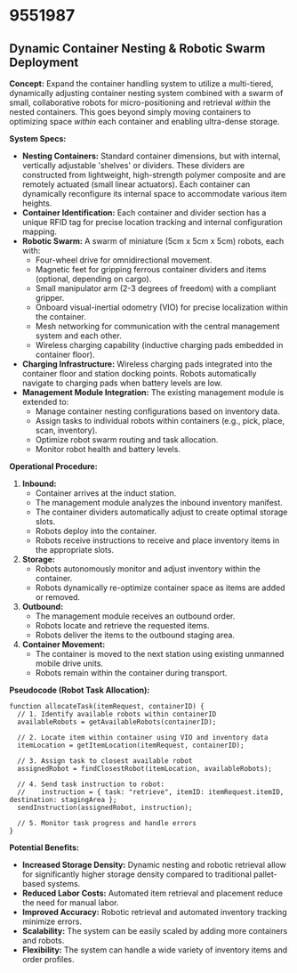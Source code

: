 # 9551987

## Dynamic Container Nesting & Robotic Swarm Deployment

**Concept:** Expand the container handling system to utilize a multi-tiered, dynamically adjusting container nesting system combined with a swarm of small, collaborative robots for micro-positioning and retrieval *within* the nested containers. This goes beyond simply moving containers to optimizing space *within* each container and enabling ultra-dense storage.

**System Specs:**

*   **Nesting Containers:** Standard container dimensions, but with internal, vertically adjustable 'shelves' or dividers. These dividers are constructed from lightweight, high-strength polymer composite and are remotely actuated (small linear actuators).  Each container can dynamically reconfigure its internal space to accommodate various item heights.
*   **Container Identification:** Each container and divider section has a unique RFID tag for precise location tracking and internal configuration mapping.
*   **Robotic Swarm:**  A swarm of miniature (5cm x 5cm x 5cm) robots, each with:
    *   Four-wheel drive for omnidirectional movement.
    *   Magnetic feet for gripping ferrous container dividers and items (optional, depending on cargo).
    *   Small manipulator arm (2-3 degrees of freedom) with a compliant gripper.
    *   Onboard visual-inertial odometry (VIO) for precise localization within the container.
    *   Mesh networking for communication with the central management system and each other.
    *   Wireless charging capability (inductive charging pads embedded in container floor).
*   **Charging Infrastructure:** Wireless charging pads integrated into the container floor and station docking points.  Robots automatically navigate to charging pads when battery levels are low.
*   **Management Module Integration:** The existing management module is extended to:
    *   Manage container nesting configurations based on inventory data.
    *   Assign tasks to individual robots within containers (e.g., pick, place, scan, inventory).
    *   Optimize robot swarm routing and task allocation.
    *   Monitor robot health and battery levels.

**Operational Procedure:**

1.  **Inbound:**
    *   Container arrives at the induct station.
    *   The management module analyzes the inbound inventory manifest.
    *   The container dividers automatically adjust to create optimal storage slots.
    *   Robots deploy into the container.
    *   Robots receive instructions to receive and place inventory items in the appropriate slots.
2.  **Storage:**
    *   Robots autonomously monitor and adjust inventory within the container.
    *   Robots dynamically re-optimize container space as items are added or removed.
3.  **Outbound:**
    *   The management module receives an outbound order.
    *   Robots locate and retrieve the requested items.
    *   Robots deliver the items to the outbound staging area.
4.  **Container Movement:**
    *   The container is moved to the next station using existing unmanned mobile drive units.
    *   Robots remain within the container during transport.

**Pseudocode (Robot Task Allocation):**

```
function allocateTask(itemRequest, containerID) {
  // 1. Identify available robots within containerID
  availableRobots = getAvailableRobots(containerID);

  // 2. Locate item within container using VIO and inventory data
  itemLocation = getItemLocation(itemRequest, containerID);

  // 3. Assign task to closest available robot
  assignedRobot = findClosestRobot(itemLocation, availableRobots);

  // 4. Send task instruction to robot:
  //    instruction = { task: "retrieve", itemID: itemRequest.itemID, destination: stagingArea };
  sendInstruction(assignedRobot, instruction);

  // 5. Monitor task progress and handle errors
}
```

**Potential Benefits:**

*   **Increased Storage Density:**  Dynamic nesting and robotic retrieval allow for significantly higher storage density compared to traditional pallet-based systems.
*   **Reduced Labor Costs:**  Automated item retrieval and placement reduce the need for manual labor.
*   **Improved Accuracy:**  Robotic retrieval and automated inventory tracking minimize errors.
*   **Scalability:**  The system can be easily scaled by adding more containers and robots.
*   **Flexibility:**  The system can handle a wide variety of inventory items and order profiles.